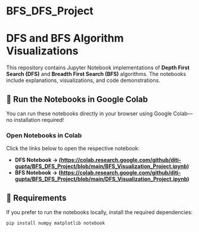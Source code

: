 # BFS_DFS_Project

# DFS and BFS Algorithm Visualizations

This repository contains Jupyter Notebook implementations of **Depth First Search (DFS)** and **Breadth First Search (BFS)** algorithms. The notebooks include explanations, visualizations, and code demonstrations.

## 🚀 Run the Notebooks in Google Colab  
You can run these notebooks directly in your browser using Google Colab—no installation required!

### **Open Notebooks in Colab**  
Click the links below to open the respective notebook:

- **DFS Notebook → (https://colab.research.google.com/github/diti-gupta/BFS_DFS_Project/blob/main/BFS_Visualization_Project.ipynb)**
- **BFS Notebook → (https://colab.research.google.com/github/diti-gupta/BFS_DFS_Project/blob/main/DFS_Visualization_Project.ipynb)**

## 📌 Requirements  
If you prefer to run the notebooks locally, install the required dependencies:
```bash
pip install numpy matplotlib notebook
